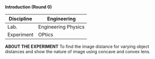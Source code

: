 **Introduction (Round 0)**

| Discipline  | Engineering |
| ------------- | ------------- |
| Lab.  | Engineering Physics  |
| Experiment  | OPtics  |
**ABOUT THE EXPERIMENT**
To find the image distance for varying object distances and show the nature of image using concave and convex lens. 
